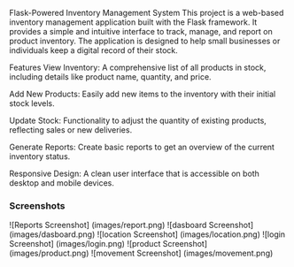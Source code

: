 Flask-Powered Inventory Management System
This project is a web-based inventory management application built with the Flask framework. It provides a simple and intuitive interface to track, manage, and report on product inventory. The application is designed to help small businesses or individuals keep a digital record of their stock.

Features
View Inventory: A comprehensive list of all products in stock, including details like product name, quantity, and price.

Add New Products: Easily add new items to the inventory with their initial stock levels.

Update Stock: Functionality to adjust the quantity of existing products, reflecting sales or new deliveries.

Generate Reports: Create basic reports to get an overview of the current inventory status.

Responsive Design: A clean user interface that is accessible on both desktop and mobile devices.


### Screenshots


![Reports Screenshot]   (images/report.png)
![dasboard Screenshot]   (images/dasboard.png)
![location Screenshot]   (images/location.png)
![login Screenshot]   (images/login.png)
![product Screenshot]   (images/product.png)
![movement Screenshot]   (images/movement.png)


